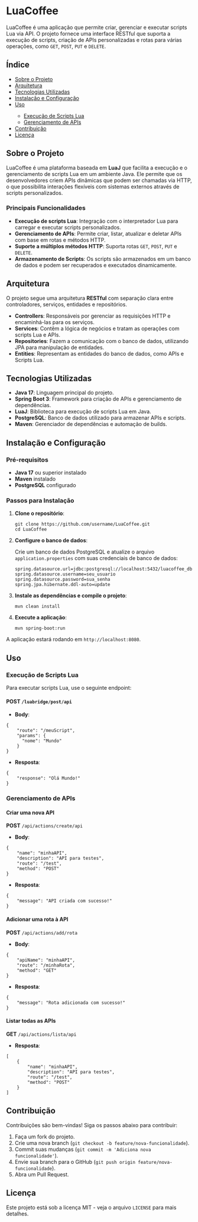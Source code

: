 <!DOCTYPE html>
<html lang="pt-BR">
<head>
    <meta charset="UTF-8">
    <meta name="viewport" content="width=device-width, initial-scale=1.0">
</head>
<body>

<h1>LuaCoffee</h1>

<p>
    LuaCoffee é uma aplicação que permite criar, gerenciar e executar scripts Lua via API. O projeto fornece uma interface RESTful que suporta a execução de scripts, criação de APIs personalizadas e rotas para várias operações, como <code>GET</code>, <code>POST</code>, <code>PUT</code> e <code>DELETE</code>.
</p>

<h2>Índice</h2>
<ul>
    <li><a href="#sobre-o-projeto">Sobre o Projeto</a></li>
    <li><a href="#arquitetura">Arquitetura</a></li>
    <li><a href="#tecnologias-utilizadas">Tecnologias Utilizadas</a></li>
    <li><a href="#instalacao-e-configuracao">Instalação e Configuração</a></li>
    <li><a href="#uso">Uso</a></li>
    <ul>
        <li><a href="#execucao-de-scripts-lua">Execução de Scripts Lua</a></li>
        <li><a href="#gerenciamento-de-apis">Gerenciamento de APIs</a></li>
    </ul>
    <li><a href="#contribuicao">Contribuição</a></li>
    <li><a href="#licenca">Licença</a></li>
</ul>

<h2 id="sobre-o-projeto">Sobre o Projeto</h2>
<p>
    LuaCoffee é uma plataforma baseada em <strong>LuaJ</strong> que facilita a execução e o gerenciamento de scripts Lua em um ambiente Java. Ele permite que os desenvolvedores criem APIs dinâmicas que podem ser chamadas via HTTP, o que possibilita interações flexíveis com sistemas externos através de scripts personalizados.
</p>

<h3>Principais Funcionalidades</h3>
<ul>
    <li><strong>Execução de scripts Lua</strong>: Integração com o interpretador Lua para carregar e executar scripts personalizados.</li>
    <li><strong>Gerenciamento de APIs</strong>: Permite criar, listar, atualizar e deletar APIs com base em rotas e métodos HTTP.</li>
    <li><strong>Suporte a múltiplos métodos HTTP</strong>: Suporta rotas <code>GET</code>, <code>POST</code>, <code>PUT</code> e <code>DELETE</code>.</li>
    <li><strong>Armazenamento de Scripts</strong>: Os scripts são armazenados em um banco de dados e podem ser recuperados e executados dinamicamente.</li>
</ul>

<h2 id="arquitetura">Arquitetura</h2>
<p>
    O projeto segue uma arquitetura <strong>RESTful</strong> com separação clara entre controladores, serviços, entidades e repositórios.
</p>
<ul>
    <li><strong>Controllers</strong>: Responsáveis por gerenciar as requisições HTTP e encaminhá-las para os serviços.</li>
    <li><strong>Services</strong>: Contêm a lógica de negócios e tratam as operações com scripts Lua e APIs.</li>
    <li><strong>Repositories</strong>: Fazem a comunicação com o banco de dados, utilizando JPA para manipulação de entidades.</li>
    <li><strong>Entities</strong>: Representam as entidades do banco de dados, como APIs e Scripts Lua.</li>
</ul>

<h2 id="tecnologias-utilizadas">Tecnologias Utilizadas</h2>
<ul>
    <li><strong>Java 17</strong>: Linguagem principal do projeto.</li>
    <li><strong>Spring Boot 3</strong>: Framework para criação de APIs e gerenciamento de dependências.</li>
    <li><strong>LuaJ</strong>: Biblioteca para execução de scripts Lua em Java.</li>
    <li><strong>PostgreSQL</strong>: Banco de dados utilizado para armazenar APIs e scripts.</li>
    <li><strong>Maven</strong>: Gerenciador de dependências e automação de builds.</li>
</ul>

<h2 id="instalacao-e-configuracao">Instalação e Configuração</h2>

<h3>Pré-requisitos</h3>
<ul>
    <li><strong>Java 17</strong> ou superior instalado</li>
    <li><strong>Maven</strong> instalado</li>
    <li><strong>PostgreSQL</strong> configurado</li>
</ul>

<h3>Passos para Instalação</h3>
<ol>
    <li><strong>Clone o repositório</strong>:
        <pre><code>git clone https://github.com/username/LuaCoffee.git
cd LuaCoffee</code></pre>
    </li>
    <li><strong>Configure o banco de dados</strong>:
        <p>Crie um banco de dados PostgreSQL e atualize o arquivo <code>application.properties</code> com suas credenciais de banco de dados:</p>
        <pre><code>spring.datasource.url=jdbc:postgresql://localhost:5432/luacoffee_db
spring.datasource.username=seu_usuario
spring.datasource.password=sua_senha
spring.jpa.hibernate.ddl-auto=update</code></pre>
    </li>
    <li><strong>Instale as dependências e compile o projeto</strong>:
        <pre><code>mvn clean install</code></pre>
    </li>
    <li><strong>Execute a aplicação</strong>:
        <pre><code>mvn spring-boot:run</code></pre>
    </li>
</ol>

<p>A aplicação estará rodando em <code>http://localhost:8080</code>.</p>

<h2 id="uso">Uso</h2>

<h3 id="execucao-de-scripts-lua">Execução de Scripts Lua</h3>
<p>Para executar scripts Lua, use o seguinte endpoint:</p>

<h4><strong>POST</strong> <code>/luabridge/post/api</code></h4>
<ul>
    <li><strong>Body</strong>:</li>
</ul>
<pre><code>{
    "route": "/meuScript",
    "params": {
      "nome": "Mundo"
    }
}</code></pre>

<ul>
    <li><strong>Resposta</strong>:</li>
</ul>
<pre><code>{
    "response": "Olá Mundo!"
}</code></pre>

<h3 id="gerenciamento-de-apis">Gerenciamento de APIs</h3>

<h4><strong>Criar uma nova API</strong></h4>
<p><strong>POST</strong> <code>/api/actions/create/api</code></p>
<ul>
    <li><strong>Body</strong>:</li>
</ul>
<pre><code>{
    "name": "minhaAPI",
    "description": "API para testes",
    "route": "/test",
    "method": "POST"
}</code></pre>
<ul>
    <li><strong>Resposta</strong>:</li>
</ul>
<pre><code>{
    "message": "API criada com sucesso!"
}</code></pre>

<h4><strong>Adicionar uma rota à API</strong></h4>
<p><strong>POST</strong> <code>/api/actions/add/rota</code></p>
<ul>
    <li><strong>Body</strong>:</li>
</ul>
<pre><code>{
    "apiName": "minhaAPI",
    "route": "/minhaRota",
    "method": "GET"
}</code></pre>
<ul>
    <li><strong>Resposta</strong>:</li>
</ul>
<pre><code>{
    "message": "Rota adicionada com sucesso!"
}</code></pre>

<h4><strong>Listar todas as APIs</strong></h4>
<p><strong>GET</strong> <code>/api/actions/lista/api</code></p>
<ul>
    <li><strong>Resposta</strong>:</li>
</ul>
<pre><code>[
    {
        "name": "minhaAPI",
        "description": "API para testes",
        "route": "/test",
        "method": "POST"
    }
]</code></pre>

<h2 id="contribuicao">Contribuição</h2>
<p>Contribuições são bem-vindas! Siga os passos abaixo para contribuir:</p>
<ol>
    <li>Faça um fork do projeto.</li>
    <li>Crie uma nova branch (<code>git checkout -b feature/nova-funcionalidade</code>).</li>
    <li>Commit suas mudanças (<code>git commit -m 'Adiciona nova funcionalidade'</code>).</li>
    <li>Envie sua branch para o GitHub (<code>git push origin feature/nova-funcionalidade</code>).</li>
    <li>Abra um Pull Request.</li>
</ol>

<h2 id="licenca">Licença</h2>
<p>Este projeto está sob a licença MIT - veja o arquivo <code>LICENSE</code> para mais detalhes.</p>

</body>
</html>

